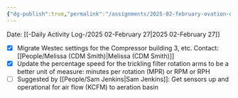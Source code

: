 ```yaml
---
{"dg-publish":true,"permalink":"/assignments/2025-02-february-ovation-opportunites/","noteIcon":"","created":"2025-02-27T15:48:38.047-06:00"}
---
```


Date: [[-Daily Activity Log-/2025 02-February 27\|2025 02-February 27]]

- [x] Migrate Westec settings for the Compressor building 3, etc. Contact: [[People/Melissa (CDM Smith)\|Melissa (CDM Smith)]]
- [x] Update the percentage speed for the trickling filter rotation arms to be a better unit of measure: minutes per rotation (MPR) or RPM or RPH
- [ ] Suggested by [[People/Sam Jenkins\|Sam Jenkins]]: Get sensors up and operational for air flow (KCFM) to aeration basin